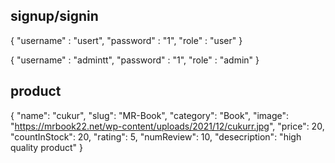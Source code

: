 ## signup/signin
{
 "username" : "usert",
 "password" : "1",
 "role" : "user"
}

{
 "username" : "admintt",
 "password" : "1",
 "role" : "admin"
}


## product
{
  "name": "cukur",
        "slug": "MR-Book",
        "category": "Book",
        "image": "https://mrbook22.net/wp-content/uploads/2021/12/cukurr.jpg",
        "price": 20,
        "countInStock": 20,
        "rating": 5,
        "numReview": 10,
        "desecription": "high quality product"
        }
